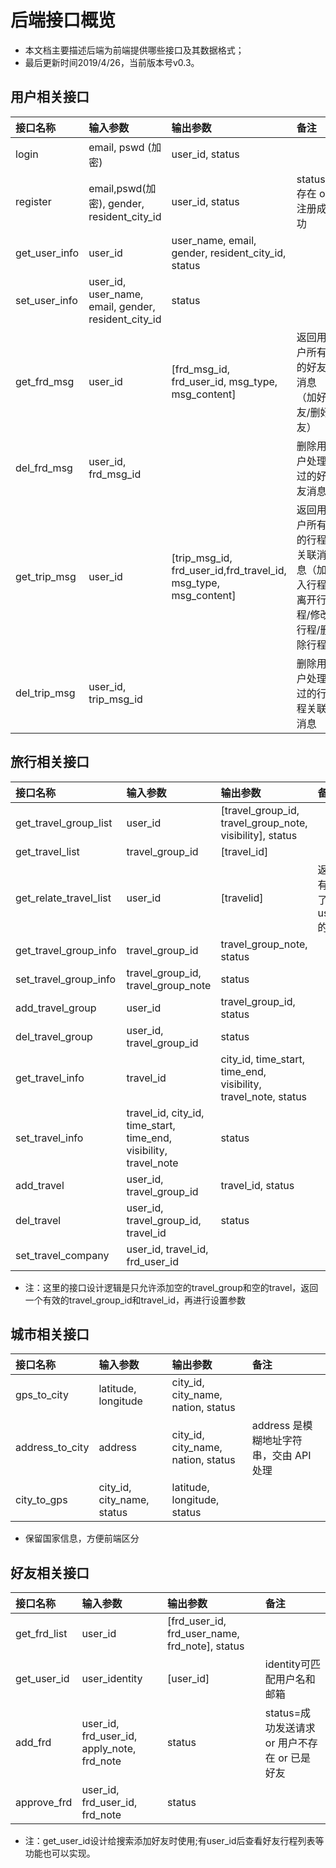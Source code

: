 # 后端接口概览

+ 本文档主要描述后端为前端提供哪些接口及其数据格式；
+ 最后更新时间2019/4/26，当前版本号v0.3。

## 用户相关接口
| 接口名称      | 输入参数                                            | 输出参数                                           | 备注 |
| :------------ | :-------------------------------------------------- | :------------------------------------------------- | :--- |
| login         | email, pswd (加密)                                  | user_id, status                                    |      |
|register|email,pswd(加密), gender, resident_city_id|user_id, status|status=存在 or 注册成功|
| get_user_info | user_id                                             | user_name, email, gender, resident_city_id, status |      |
| set_user_info | user_id, user_name, email, gender, resident_city_id | status                                             |      |
| get_frd_msg| user_id|[frd_msg_id, frd_user_id, msg_type, msg_content]|返回用户所有的好友消息（加好友/删好友）|
| del_frd_msg| user_id, frd_msg_id||删除用户处理过的好友消息|
| get_trip_msg| user_id|[trip_msg_id, frd_user_id,frd_travel_id, msg_type, msg_content]|返回用户所有的行程关联消息（加入行程/离开行程/修改行程/删除行程）|
| del_trip_msg| user_id, trip_msg_id||删除用户处理过的行程关联消息|
## 旅行相关接口
| 接口名称              | 输入参数                                                          | 输出参数                                                       | 备注 |
| :-------------------- | :---------------------------------------------------------------- | :------------------------------------------------------------- | :--- |
| get_travel_group_list | user_id                                                           | [travel_group_id, travel_group_note, visibility], status                   |      |
| get_travel_list       | travel_group_id                                                   | [travel_id]                                            |      |
| get_relate_travel_list|user_id|[travelid]|返回所有关联了user_id的旅行|
| get_travel_group_info | travel_group_id                                                   | travel_group_note, status                                      |      |
| set_travel_group_info | travel_group_id, travel_group_note                                | status                                                         |      |
| add_travel_group      | user_id                                                   | travel_group_id, status                                        |      |
| del_travel_group      | user_id, travel_group_id|  status                                        |      |
| get_travel_info       | travel_id                                                         | city_id, time_start, time_end, visibility, travel_note, status |      |
| set_travel_info       | travel_id, city_id, time_start, time_end, visibility, travel_note |status                                                                |
| add_travel            | user_id, travel_group_id                                          | travel_id, status                                              |      |
| del_travel            | user_id, travel_group_id, travel_id| status                                              |      |
|set_travel_company| user_id, travel_id, frd_user_id|||
+ 注：这里的接口设计逻辑是只允许添加空的travel_group和空的travel，返回一个有效的travel_group_id和travel_id，再进行设置参数

## 城市相关接口
| 接口名称        | 输入参数                   | 输出参数                    | 备注                                    |
| :-------------- | :------------------------- | :-------------------------- | :-------------------------------------- |
| gps_to_city     | latitude, longitude        | city_id, city_name, nation, status  |                                         |
| address_to_city | address                    | city_id, city_name, nation, status  | address 是模糊地址字符串，交由 API 处理 |
| city_to_gps     | city_id, city_name, status | latitude, longitude, status |                                         |
+ 保留国家信息，方便前端区分

## 好友相关接口
| 接口名称        | 输入参数 | 输出参数                                                | 备注 |
| :-------------- | :------- | :------------------------------------------------------ | :--- |
| get_frd_list | user_id  | [frd_user_id, frd_user_name, frd_note], status |      |
| get_user_id | user_identity| [user_id] |identity可匹配用户名和邮箱|
| add_frd | user_id, frd_user_id, apply_note, frd_note|status|status=成功发送请求 or 用户不存在 or 已是好友|
| approve_frd| user_id, frd_user_id, frd_note| status||

+ 注：get_user_id设计给搜索添加好友时使用;有user_id后查看好友行程列表等功能也可以实现。


